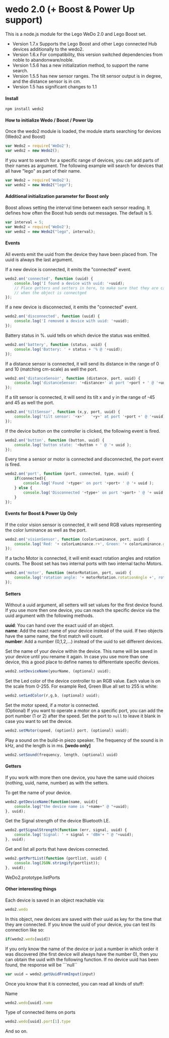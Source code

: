 # wedo 2.0 (+ Boost & Power Up support)

This is a node.js module for the Lego WeDo 2.0 and Lego Boost set.

+ Version 1.7.x Supports the Lego Boost and other Lego connected Hub devices additionally to the wedo2. 
+ Version 1.6.x For compatibility, this version switched dependencies from noble to abandonware/noble.
+ Version 1.5.6 has a new initialization method, to support the name search.
+ Version 1.5.5 has new sensor ranges.
The tilt sensor output is in degree, and the distance sensor is in cm.
+ Version 1.5 has significant changes to 1.1


#### Install

~~~~shell
npm install wedo2
~~~~


#### How to initialize Wedo / Boost / Power Up

Once the wedo2 module is loaded, the module starts searching for devices (Wedo2 and Boost)

~~~~js
var Wedo2 = require('WeDo2');
var wedo2 = new Wedo2();
~~~~

If you want to search for a specific range of devices, you can add parts of their names as argument.
The following example will search for devices that all have "lego" as part of their name.

~~~~js
var Wedo2 = require('WeDo2');
var wedo2 = new Wedo2("lego");
~~~~

#### Additional initialization parameter for Boost only
Boost allows setting the interval time between each sensor reading. It defines how often the Boost hub sends out messages. The default is 5. 

~~~~js
var interval = 5;
var Wedo2 = require('WeDo2');
var wedo2 = new Wedo2("lego", interval);
~~~~

#### Events

All events emit the uuid from the device they have been placed from.
The uuid is always the last argument.

If a new device is connected, it emits the "connected" event.

~~~~js
wedo2.on('connected', function (uuid) {
    console.log('I found a device with uuid: '+uuid);
    // Place getters and setters in here, to make sure that they are called,
    // when the object is connectged
});
~~~~

If a new device is disconnected, it emits the "connected" event.

~~~~js
wedo2.on('disconnected', function (uuid) {
    console.log('I removed a device with uuid: '+uuid);
});
~~~~

Battery status in %. uuid tells on which device the status was emitted.

~~~~js
wedo2.on('battery', function (status, uuid) {
    console.log('Battery: ' + status + '% @ '+uuid);
});
~~~~

If a distance sensor is connected, it will send its
distance in the range of 0 and 10 (matching cm-scale) as well the port.

~~~~js
wedo2.on('distanceSensor', function (distance, port, uuid) {
    console.log('distanceSensor: '+distance+' at port '+port + ' @ '+uuid);
});
~~~~

If a tilt sensor is connected, it will send its
tilt x and y in the range of -45 and 45 as well the port.

~~~~js
wedo2.on('tiltSensor', function (x,y, port, uuid) {
    console.log('tilt sensor: '+x+'   '+y+' at port '+port +' @ '+uuid);
});
~~~~

If the device button on the controller is clicked, the following event is fired.

~~~~js
wedo2.on('button', function (button, uuid) {
    console.log('button state: '+button + ' @ '+ uuid );
});
~~~~

Every time a sensor or motor is connected and disconnected, the port event is fired.

~~~~js
wedo2.on('port', function (port, connected, type, uuid) {
    if(connected){
        console.log('Found '+type+' on port '+port+ ' @ '+ uuid );
    } else {
        console.log('Disconnected '+type+' on port '+port+ ' @ '+ uuid );
    }
});
~~~~

#### Events for Boost & Power Up Only

If the color vision sensor is connected, it will send RGB values representing the color luminance as well as the port.

~~~~js
wedo2.on('visionSensor', function (colorLuminance, port, uuid) {
    console.log('Red: '+ colorLuminance.r+', Green: '+ colorLuminance.g+', Blue: '+ colorLuminance.b+' at port '+port + ' @ '+uuid);
});
~~~~


If a tacho Motor is connected, it will emit exact rotation angles and rotation counts. The Boost set has two internal ports with two internal tacho Motors.

~~~~js
wedo2.on('motor', function (motorRotation, port, uuid) {
    console.log('rotation angle: '+ motorRotation.rotationAngle +', rotation count: '+ motorRotation.rotationCount + ' at port '+port + ' @ '+uuid);
});
~~~~

#### Setters

Without a uuid argument, all setters will set values for the first device found.
If you use more then one device, you can reach the specific device via the uuid argument with the following methods.

<b>uuid</b>: You can hand over the exact uuid of an object.<br>
<b>name</b>: Add the exact name of your device instead of the uuid. If two objects have the same name, the first match will count.<br>
<b>number</b>: Add a number (0,1,2,...) instead of the uuid to set different devices.

Set the name of your device within the device. This name will be saved in your device until you rename it again. In case you use more than one device, this a good place to define names to differentiate specific devices.

~~~~js
wedo2.setDeviceName(yourName, (optional) uuid);
~~~~

Set the Led color of the device controller to an RGB value.
Each value is on the scale from 0-255.
For example Red, Green Blue all set to 255 is white:

~~~~js
wedo2.setLedColor(r,g,b, (optional) uuid);
~~~~

Set the motor speed, if a motor is connected.<br>
(Optional) If you want to operate a motor on a specific port,
you can add the port number (1 or 2) after the speed.
Set the port to ```null``` to leave it blank in case you want to set the device.

~~~~js
wedo2.setMotor(speed, (optionl) port, (optional) uuid);
~~~~

Play a sound on the build-in piezo speaker.
The frequency of the sound is in kHz, and the length is in ms. **[wedo only]**


~~~~js
wedo2.setSound(frequency, length, (optional) uuid)
~~~~


#### Getters

If you work with more then one device, you have the same uuid choices (nothing, uuid, name, number) as with the setters.        

To get the name of your device.

~~~~js
wedo2.getDeviceName(function(name, uuid){
    console.log("the device name is "+name+" @ "+uuid);
}, uuid);
~~~~

Get the Signal strength of the device Bluetooth LE.

~~~~js
wedo2.getSignalStrength(function (err, signal, uuid) {
    console.log('Signal: ' + signal + 'dBm'+ " @ "+uuid);
}, uuid);
~~~~

Get and list all ports that have devices connected.

~~~~js
wedo2.getPortList(function (portlist, uuid) {
    console.log(JSON.stringify(portlist));
}, uuid);
~~~~


WeDo2.prototype.listPorts


#### Other interesting things

Each device is saved in an object reachable via:

~~~~js
wedo2.wedo
~~~~

In this object, new devices are saved with their uuid as key for the time that they are connected.
If you know the uuid of your device, you can test its connection like so:

~~~~js
if(wedo2.wedo[uuid])
~~~~

If you only know the name of the device or just a number in which order it was discovered (the first device will always have the number 0),
then you can obtain the uuid with the following function. If no device uuid has been found, the response will be ```null``

~~~~js
var uuid = wedo2.getUuidFromInput(input)
~~~~

Once you know that it is connected, you can read all kinds of stuff:

Name

~~~~js
wedo2.wedo[uuid].name
~~~~

Type of connected items on ports

~~~~js
wedo2.wedo[uuid].port[1].type
~~~~

And so on.
